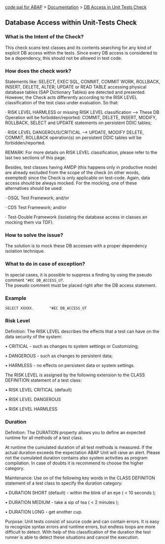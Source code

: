 [code pal for ABAP](../../README.md) > [Documentation](../check_documentation.md) > [DB Access in Unit Tests Check](db-access-in-ut.md)

## Database Access within Unit-Tests Check

### What is the Intent of the Check?

This check scans test classes and its contents searching for any kind of explicit DB access within the tests. Since every DB access is considered to be a dependency, this should not be allowed in test code.

### How does the check work?

Statements like: SELECT, EXEC SQL, COMMIT, COMMIT WORK, ROLLBACK, INSERT, DELETE, ALTER; UPDATE or READ TABLE accessing physical database tables (SAP Dictionary Tables) are detected and presented. However, the Check acts differently according to the RISK LEVEL classification of the test class under evaluation. So that:
	
  · RISK LEVEL HARMLESS or missing RISK LEVEL classification --> These DB Operation will be forbidden/reported: COMMIT, DELETE, INSERT, MODIFY, ROLLBACK, SELECT and UPDATE statements on persistent DDIC tables;
  
  · RISK LEVEL DANGEROUS/CRITICAL --> UPDATE, MODIFY DELETE, COMMIT, ROLLBACK operation(s) on persistent DDIC tables will be forbidden/reported.

REMARK: For more details on RISK LEVEL classification, please refer to the last two sections of this page.

Besides, test classes having AMDP (this happens only in productive mode) are already excluded from the scope of the check (in other words, exempted) since the Check is only applicable on test-code. Again, data access should be always mocked. For the mocking, one of these alternatives should be used:

  · OSQL Test Framework; and/or

  · CDS Test Framework; and/or

  · Test-Double Framework (isolating the database access in classes an mocking them via TDF).
  
### How to solve the issue?

The solution is to mock these DB accesses with a proper dependency isolation technique.

### What to do in case of exception?

In special cases, it is possible to suppress a finding by using the pseudo comment `"#EC DB_ACCESS_UT`.  
The pseudo comment must be placed right after the DB access statement.

### Example

```abap
SELECT XXXXX.       "#EC DB_ACCESS_UT
```
### Risk Level
Definition: The RISK LEVEL describes the effects that a test can have on the data security of the system:

•	CRITICAL  - such as changes to system settings or Customizing;

•	DANGEROUS - such as changes to persistent data;

•	HARMLESS  - no effects on persistent data or system settings.


The RISK LEVEL is assigned by the following extension to the CLASS DEFINITION statement of a test class:

•	RISK LEVEL CRITICAL (default)

•	RISK LEVEL DANGEROUS

•	RISK LEVEL HARMLESS


### Duration
Definition: The DURATION property allows you to define an expected runtime for all methods of a test class.

At runtime the cumulated duration of all test methods is measured. If the actual duration exceeds the expectation ABAP Unit will raise an alert.
Please not the cumulated duration contains also system activities as program compilation. In case of doubts it is recommend to choose the higher category.

Maintenance: Use on of the following key words in the CLASS DEFINITON statement of a test class to specify the duration category:

•	DURATION SHORT (default) - within the blink of an eye ( < 10 seconds );

•	DURATION MEDIUM          - take a sip of tea ( < 2 minutes );

•	DURATION LONG            - get another cup.

Purpose: Unit tests consist of source code and can contain errors. It is easy to recognize syntax errors and runtime errors, but endless loops are more difficult to detect.
With help of this classification of the duration the test runner is able to detect these situations and cancel the execution.
